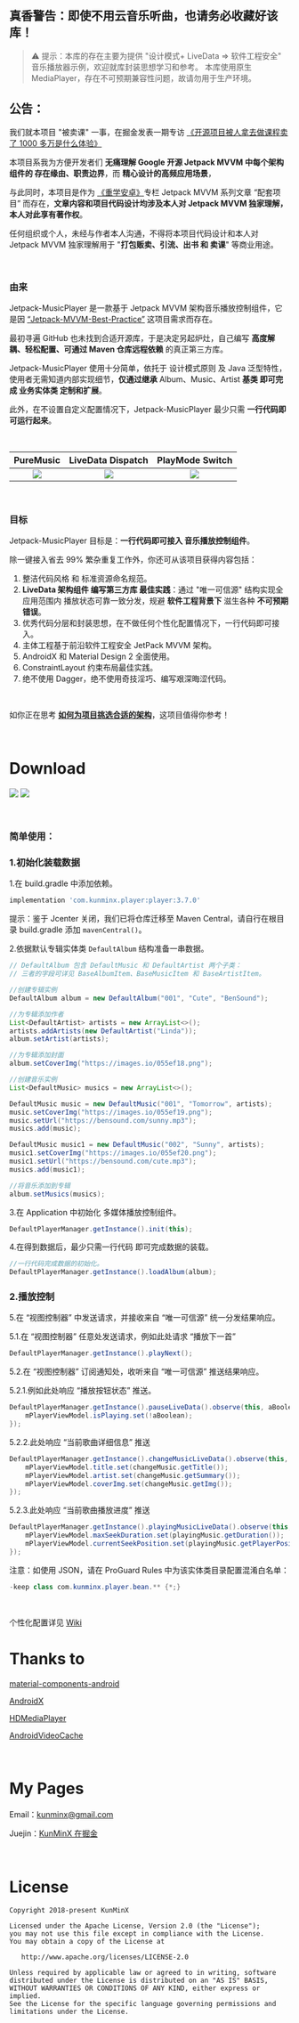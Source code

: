 ## 真香警告：即使不用云音乐听曲，也请务必收藏好该库！

> ⚠️ 提示：本库的存在主要为提供 "设计模式+ LiveData => 软件工程安全" 音乐播放器示例，欢迎就库封装思想学习和参考。
> 本库使用原生 MediaPlayer，存在不可预期兼容性问题，故请勿用于生产环境。

## 公告：

我们就本项目 "被卖课" 一事，在掘金发表一期专访 [《开源项目被人拿去做课程卖了 1000 多万是什么体验》](https://juejin.im/post/5ecb4950518825431a669897)

本项目系我为方便开发者们 **无痛理解 Google 开源 Jetpack MVVM 中每个架构组件的 存在缘由、职责边界**，而 **精心设计的高频应用场景**，

与此同时，本项目是作为 [《重学安卓》](https://xiaozhuanlan.com/topic/6017825943)专栏 Jetpack MVVM 系列文章 “配套项目” 而存在，**文章内容和项目代码设计均涉及本人对 Jetpack MVVM 独家理解，本人对此享有著作权**。

任何组织或个人，未经与作者本人沟通，不得将本项目代码设计和本人对 Jetpack MVVM 独家理解用于 "**打包贩卖、引流、出书 和 卖课**" 等商业用途。

&nbsp;

### 由来

Jetpack-MusicPlayer 是一款基于 Jetpack MVVM 架构音乐播放控制组件，它是因 [“Jetpack-MVVM-Best-Practice”](https://github.com/KunMinX/Jetpack-MVVM-Best-Practice) 这项目需求而存在。

最初寻遍 GitHub 也未找到合适开源库，于是决定另起炉灶，自己编写 **高度解耦、轻松配置、可通过 Maven 仓库远程依赖** 的真正第三方库。

Jetpack-MusicPlayer 使用十分简单，依托于 设计模式原则 及 Java 泛型特性，使用者无需知道内部实现细节，**仅通过继承** Album、Music、Artist **基类 即可完成 业务实体类 定制和扩展**。

此外，在不设置自定义配置情况下，Jetpack-MusicPlayer 最少只需 **一行代码即可运行起来**。

&nbsp;

|                          PureMusic                           |                      LiveData Dispatch                       |                       PlayMode Switch                        |
| :----------------------------------------------------------: | :----------------------------------------------------------: | :----------------------------------------------------------: |
| ![](https://upload-images.jianshu.io/upload_images/57036-eeaa9ea7399d90d5.gif) | ![](https://upload-images.jianshu.io/upload_images/57036-a9b1831b428993b0.gif) | ![](https://upload-images.jianshu.io/upload_images/57036-466fe782f7170a44.gif) |


&nbsp;

### 目标

Jetpack-MusicPlayer 目标是：**一行代码即可接入 音乐播放控制组件**。

除一键接入省去 99% 繁杂重复工作外，你还可从该项目获得内容包括：

1. 整洁代码风格 和 标准资源命名规范。
2. **LiveData 架构组件 编写第三方库 最佳实践**：通过 "唯一可信源" 结构实现全应用范围内 播放状态可靠一致分发，规避 **软件工程背景下** 滋生各种 **不可预期错误**。
3. 优秀代码分层和封装思想，在不做任何个性化配置情况下，一行代码即可接入。
4. 主体工程基于前沿软件工程安全 JetPack MVVM 架构。
5. AndroidX 和 Material Design 2 全面使用。
6. ConstraintLayout 约束布局最佳实践。
7. 绝不使用 Dagger，绝不使用奇技淫巧、编写艰深晦涩代码。

&nbsp;

如你正在思考 [**如何为项目挑选合适的架构**](https://juejin.cn/post/7106042518457810952)，这项目值得你参考！

&nbsp;

# Download

[![](https://upload-images.jianshu.io/upload_images/57036-f9dbd7810d38ae95.png)](https://www.coolapk.com/apk/247826) [![](https://upload-images.jianshu.io/upload_images/57036-6cf24d0c9efe8362.png)](https://www.coolapk.com/apk/247826)

&nbsp;

### 简单使用：

### 1.初始化装载数据

1.在 build.gradle 中添加依赖。

```groovy
implementation 'com.kunminx.player:player:3.7.0'
```

提示：鉴于 Jcenter 关闭，我们已将仓库迁移至 Maven Central，请自行在根目录 build.gradle 添加 `mavenCentral()`。

2.依据默认专辑实体类 `DefaultAlbum` 结构准备一串数据。

```java
// DefaultAlbum 包含 DefaultMusic 和 DefaultArtist 两个子类：
// 三者的字段可详见 BaseAlbumItem、BaseMusicItem 和 BaseArtistItem。
```

```java
//创建专辑实例
DefaultAlbum album = new DefaultAlbum("001", "Cute", "BenSound");

//为专辑添加作者
List<DefaultArtist> artists = new ArrayList<>();
artists.addArtists(new DefaultArtist("Linda"));
album.setArtist(artists);

//为专辑添加封面
album.setCoverImg("https://images.io/055ef18.png");

//创建音乐实例
List<DefaultMusic> musics = new ArrayList<>();

DefaultMusic music = new DefaultMusic("001", "Tomorrow", artists);
music.setCoverImg("https://images.io/055ef19.png");
music.setUrl("https://bensound.com/sunny.mp3");
musics.add(music);

DefaultMusic music1 = new DefaultMusic("002", "Sunny", artists);
music1.setCoverImg("https://images.io/055ef20.png");
music1.setUrl("https://bensound.com/cute.mp3");
musics.add(music1);

//将音乐添加到专辑
album.setMusics(musics);

```

3.在 Application 中初始化 多媒体播放控制组件。

```java
DefaultPlayerManager.getInstance().init(this);
```

4.在得到数据后，最少只需一行代码 即可完成数据的装载。

```java
//一行代码完成数据的初始化。
DefaultPlayerManager.getInstance().loadAlbum(album);
```



### 2.播放控制

5.在 “视图控制器” 中发送请求，并接收来自 “唯一可信源” 统一分发结果响应。

5.1.在 “视图控制器” 任意处发送请求，例如此处请求 “播放下一首”

```java
DefaultPlayerManager.getInstance().playNext();
```

5.2.在 “视图控制器” 订阅通知处，收听来自 “唯一可信源” 推送结果响应。

5.2.1.例如此处响应 “播放按钮状态” 推送。

```java
DefaultPlayerManager.getInstance().pauseLiveData().observe(this, aBoolean -> {
    mPlayerViewModel.isPlaying.set(!aBoolean);
});
```

5.2.2.此处响应 “当前歌曲详细信息” 推送

```java
DefaultPlayerManager.getInstance().changeMusicLiveData().observe(this, changeMusic -> {
    mPlayerViewModel.title.set(changeMusic.getTitle());
    mPlayerViewModel.artist.set(changeMusic.getSummary());
    mPlayerViewModel.coverImg.set(changeMusic.getImg());
});
```

5.2.3.此处响应 “当前歌曲播放进度” 推送

```java
DefaultPlayerManager.getInstance().playingMusicLiveData().observe(this, playingMusic -> {
    mPlayerViewModel.maxSeekDuration.set(playingMusic.getDuration());
    mPlayerViewModel.currentSeekPosition.set(playingMusic.getPlayerPosition());
});
```

注意：如使用 JSON，请在 ProGuard Rules 中为该实体类目录配置混淆白名单：

```java
-keep class com.kunminx.player.bean.** {*;}
```

&nbsp;

个性化配置详见 [Wiki](https://github.com/KunMinX/Jetpack-MusicPlayer/wiki/%E4%B8%AA%E6%80%A7%E5%8C%96%E9%85%8D%E7%BD%AE)



# Thanks to

[material-components-android](https://github.com/material-components/material-components-android)

[AndroidX](https://developer.android.google.cn/jetpack/androidx)

[HDMediaPlayer](https://github.com/yinhaide/HDMediaPlayer)

[AndroidVideoCache](https://github.com/danikula/AndroidVideoCache)

&nbsp;

# My Pages

Email：[kunminx@gmail.com](mailto:kunminx@gmail.com)

Juejin：[KunMinX 在掘金](https://juejin.im/user/58ab0de9ac502e006975d757/posts)

&nbsp;

# License

```
Copyright 2018-present KunMinX

Licensed under the Apache License, Version 2.0 (the "License");
you may not use this file except in compliance with the License.
You may obtain a copy of the License at

   http://www.apache.org/licenses/LICENSE-2.0

Unless required by applicable law or agreed to in writing, software
distributed under the License is distributed on an "AS IS" BASIS,
WITHOUT WARRANTIES OR CONDITIONS OF ANY KIND, either express or implied.
See the License for the specific language governing permissions and
limitations under the License.
```